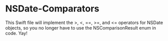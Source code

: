 # NSDate-Comparators

This Swift file will implement the >, <, ==, >=, and <= operators for NSDate objects, so you no longer have to use the NSComparisonResult enum in code. Yay!
